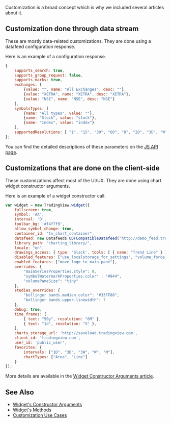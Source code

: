 Customization is a broad concept which is why we included several articles about it.

## Customization done through data stream

These are mostly data-related customizations. They are done using a datafeed configuration response.

Here is an example of a configuration response.

```javascript
{
    supports_search: true,
    supports_group_request: false,
    supports_marks: true,
    exchanges: [
        {value: "", name: "All Exchanges", desc: ""},
        {value: "XETRA", name: "XETRA", desc: "XETRA"},
        {value: "NSE", name: "NSE", desc: "NSE"}
    ],
    symbolsTypes: [
        {name: "All types", value: ""},
        {name: "Stock", value: "stock"},
        {name: "Index", value: "index"}
    ],
    supportedResolutions: [ "1", "15", "30", "60", "D", "2D", "3D", "W", "3W", "M", '6M' ]
};
```

You can find the detailed descriptions of these parameters on the [JS API page](JS-Api#onreadycallback).

## Customizations that are done on the client-side

These customizations affect most of the UI/UX. They are done using chart widget constructor arguments.

Here is an example of a widget constructor call.

```javascript
var widget = new TradingView.widget({
    fullscreen: true,
    symbol: 'AA',
    interval: 'D',
    toolbar_bg: '#f4f7f9',
    allow_symbol_change: true,
    container_id: "tv_chart_container",
    datafeed: new Datafeeds.UDFCompatibleDatafeed("http://demo_feed.tradingview.com"),
    library_path: "charting_library/",
    locale: "en",
    drawings_access: { type: 'black', tools: [ { name: "Trend Line" } ] },
    disabled_features: ["use_localstorage_for_settings", "volume_force_overlay"],
    enabled_features: ["move_logo_to_main_pane"],
    overrides: {
        "mainSeriesProperties.style": 0,
        "symbolWatermarkProperties.color" : "#944",
        "volumePaneSize": "tiny"
    },
    studies_overrides: {
        "bollinger bands.median.color": "#33FF88",
        "bollinger bands.upper.linewidth": 7
    },
    debug: true,
    time_frames: [
        { text: "50y", resolution: "6M" },
        { text: "1d", resolution: "5" },
    ],
    charts_storage_url: 'http://saveload.tradingview.com',
    client_id: 'tradingview.com',
    user_id: 'public_user',
    favorites: {
        intervals: ["1D", "3D", "3W", "W", "M"],
        chartTypes: ["Area", "Line"]
    }
});
```

More details are available in the [Widget Constructor Arguments article](Widget-Constructor).

## See Also

* [Widget's Constructor Arguments](Widget-Constructor)
* [Widget's Methods](Widget-Methods)
* [Customization Use Cases](Customization-Use-Cases)
